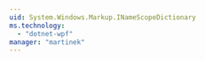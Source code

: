 ```yaml
---
uid: System.Windows.Markup.INameScopeDictionary
ms.technology: 
  - "dotnet-wpf"
manager: "martinek"
---
```

